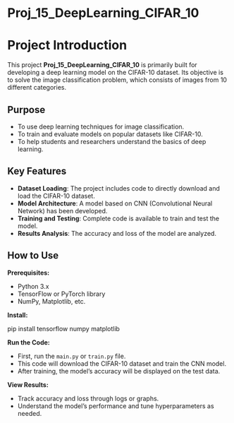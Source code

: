 # Proj_15_DeepLearning_CIFAR_10

# Project Introduction

This project **Proj_15_DeepLearning_CIFAR_10** is primarily built for developing a deep learning model on the CIFAR-10 dataset. Its objective is to solve the image classification problem, which consists of images from 10 different categories.

## Purpose

- To use deep learning techniques for image classification.
- To train and evaluate models on popular datasets like CIFAR-10.
- To help students and researchers understand the basics of deep learning.

## Key Features

- **Dataset Loading**: The project includes code to directly download and load the CIFAR-10 dataset.
- **Model Architecture**: A model based on CNN (Convolutional Neural Network) has been developed.
- **Training and Testing**: Complete code is available to train and test the model.
- **Results Analysis**: The accuracy and loss of the model are analyzed.

## How to Use

 **Prerequisites:**
   - Python 3.x
   - TensorFlow or PyTorch library
   - NumPy, Matplotlib, etc.

 **Install:**
   
   pip install tensorflow numpy matplotlib
  

 **Run the Code:**
   - First, run the `main.py` or `train.py` file.
   - This code will download the CIFAR-10 dataset and train the CNN model.
   - After training, the model’s accuracy will be displayed on the test data.

 **View Results:**
   - Track accuracy and loss through logs or graphs.
   - Understand the model’s performance and tune hyperparameters as needed.

